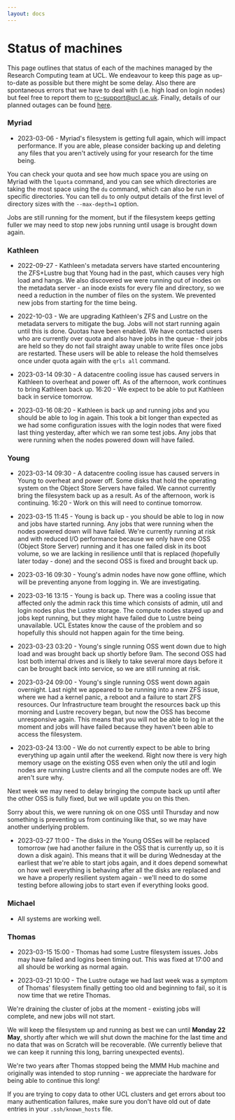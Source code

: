 ```yaml
---
layout: docs
---
```


# Status of machines

This page outlines that status of each of the machines managed by the Research Computing team at UCL. We endeavour to keep this page as up-to-date as possible but there might be some delay. Also there are spontaneous errors that we have to deal with (i.e. high load on login nodes) but feel free to report them to rc-support@ucl.ac.uk. Finally, details of our planned outages can be found [here](https://www.rc.ucl.ac.uk/docs/Planned_Outages/).  

### Myriad

- 2023-03-06 - Myriad's filesystem is getting full again, which will impact performance. If you are 
 able, please consider backing up and deleting any files that you aren't actively using for your 
 research for the time being.

 You can check your quota and see how much space you are using on Myriad with the `lquota` command, 
 and you can see which directories are taking the most space using the `du` command, which can also 
 be run in specific directories. You can tell `du` to only output details of the first level of 
 directory sizes with the `--max-depth=1` option.

 Jobs are still running for the moment, but if the filesystem keeps getting fuller we may need to 
 stop new jobs running until usage is brought down again.

### Kathleen

- 2022-09-27 - Kathleen's metadata servers have started encountering the ZFS+Lustre bug that Young 
 had in the past, which causes very high load and hangs. We also discovered we were running out of
 inodes on the metadata server - an inode exists for every file and directory, so we need a 
 reduction in the number of files on the system. We prevented new jobs from starting for the time 
 being.

- 2022-10-03 - We are upgrading Kathleen's ZFS and Lustre on the metadata servers to mitigate the
 bug. Jobs will not start running again until this is done. Quotas have been enabled. We have 
 contacted users who are currently over quota and also have jobs in the queue - their jobs are held 
 so they do not fail straight away unable to write files once jobs are restarted. These users will 
 be able to release the hold themselves once under quota again with the `qrls all` command.

- 2023-03-14 09:30 - A datacentre cooling issue has caused servers in Kathleen to overheat and power off.
 As of the afternoon, work continues to bring Kathleen back up. 16:20 - We expect to be able to put
 Kathleen back in service tomorrow.

- 2023-03-16 08:20 - Kathleen is back up and running jobs and you should be able to log in again. 
 This took a bit longer than expected as we had some configuration issues with the login nodes that 
 were fixed last thing yesterday, after which we ran some test jobs.
 Any jobs that were running when the nodes powered down will have failed.

### Young

- 2023-03-14 09:30 - A datacentre cooling issue has caused servers in Young to overheat and power off. 
 Some disks that hold the operating system on the Object Store Servers have failed. We cannot currently 
 bring the filesystem back up as a result. As of the afternoon, work is continuing. 16:20 - Work on 
 this will need to continue tomorrow.

- 2023-03-15 11:45 - Young is back up - you should be able to log in now and jobs have started running.
 Any jobs that were running when the nodes powered down will have failed.
 We're currently running at risk and with reduced I/O performance because we only have one OSS (Object 
 Store Server) running and it has one failed disk in its boot volume, so we are lacking in resilience 
 until that is replaced (hopefully later today - done) and the second OSS is fixed and brought back up. 

- 2023-03-16 09:30 - Young's admin nodes have now gone offline, which will be preventing anyone from 
 logging in. We are investigating.

- 2023-03-16 13:15 - Young is back up. There was a cooling issue that affected only the admin rack this 
 time which consists of admin, util and login nodes plus the Lustre storage. The compute nodes stayed 
 up and jobs kept running, but they might have failed due to Lustre being unavailable. UCL Estates know 
 the cause of the problem and so hopefully this should not happen again for the time being.

- 2023-03-23 03:20 - Young's single running OSS went down due to high load and was brought back up
 shortly before 9am. The second OSS had lost both internal drives and is likely to take several more
 days before it can be brought back into service, so we are still running at risk.

- 2023-03-24 09:00 - Young's single running OSS went down again overnight. Last night we appeared to 
 be running into a new ZFS issue, where we had a kernel panic, a reboot and a failure to start ZFS 
 resources. Our Infrastructure team brought the resources back up this morning and Lustre recovery 
 began, but now the OSS has become unresponsive again. This means that you will not be able to log in 
 at the moment and jobs will have failed because they haven't been able to access the filesystem. 

- 2023-03-24 13:00 - We do not currently expect to be able to bring everything up again until after 
 the weekend. Right now there is very high memory usage on the existing OSS even when only the util 
 and login nodes are running Lustre clients and all the compute nodes are off. We aren't sure why. 

 Next week we may need to delay bringing the compute back up until after the other OSS is fully fixed,
 but we will update you on this then.

 Sorry about this, we were running ok on one OSS until Thursday and now something is preventing us 
 from continuing like that, so we may have another underlying problem.

- 2023-03-27 11:00 - The disks in the Young OSSes will be replaced tomorrow (we had another 
 failure in the OSS that is currently up, so it is down a disk again). This means that it will be 
 during Wednesday at the earliest that we're able to start jobs again, and it does depend somewhat 
 on how well everything is behaving after all the disks are replaced and we have a properly 
 resilient system again - we'll need to do some testing before allowing jobs to start even if 
 everything looks good.

### Michael

- All systems are working well.

### Thomas

 - 2023-03-15 15:00 - Thomas had some Lustre filesystem issues. Jobs may have failed and logins been
 timing out. This was fixed at 17:00 and all should be working as normal again.

 - 2023-03-21 10:00 - The Lustre outage we had last week was a symptom of Thomas' filesystem finally 
 getting too old and beginning to fail, so it is now time that we retire Thomas.

 We're draining the cluster of jobs at the moment - existing jobs will complete, and new jobs will 
 not start.

 We will keep the filesystem up and running as best we can until **Monday 22 May**, shortly after 
 which we will shut down the machine for the last time and no data that was on Scratch will be 
 recoverable. (We currently believe that we can keep it running this long, barring unexpected events).

 We're two years after Thomas stopped being the MMM Hub machine and originally was intended to stop 
 running - we appreciate the hardware for being able to continue this long!

 If you are trying to copy data to other UCL clusters and get errors about too many authentication 
 failures, make sure you don't have old out of date entries in your `.ssh/known_hosts` file.  

